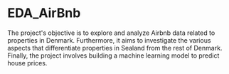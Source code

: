 # EDA_AirBnb
The project's objective is to explore and analyze Airbnb data related to properties in Denmark. Furthermore, it aims to investigate the various aspects that differentiate properties in Sealand from the rest of Denmark. Finally, the project involves building a machine learning model to predict house prices.
